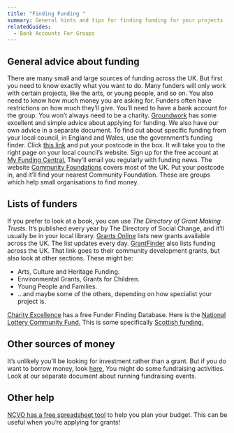 ```yaml
---
title: "Finding Funding "
summary: General hints and tips for finding funding for your projects
relatedGuides:
  - Bank Accounts For Groups
---
```

## General advice about funding

There are many small and large sources of funding across the UK.
But first you need to know exactly what you want to do. Many funders will only work with certain projects, like the arts, or young people, and so on.
You also need to know how much money you are asking for. Funders often have restrictions on how much they’ll give.
You’ll need to have a bank account for the group. You won’t always need to be a charity.
[Groundwork](https://www.groundwork.org.uk/project-fundraising-tips/) has some excellent and simple advice about applying for funding. We also have our own advice in a separate document.
To find out about specific funding from your local council, in England and Wales, use the government’s funding finder. Click [this link](https://www.gov.uk/apply-funding-community-project) and put your postcode in the box. It will take you to the right page on your local council’s website.
Sign up for the free account at [My Funding Central.](https://www.myfundingcentral.co.uk/) They’ll email you regularly with funding news.
The website [Community Foundations](https://www.ukcommunityfoundations.org/our-network) covers most of the UK. Put your postcode in, and it’ll find your nearest Community Foundation. These are groups which help small organisations to find money.

## Lists of funders

If you prefer to look at a book, you can use *The Directory of Grant Making Trusts*. It’s published every year by The Directory of Social Change, and it’ll usually be in your local library.
[Grants Online](https://www.grantsonline.org.uk/news/community-development/) lists new grants available across the UK. The list updates every day.
[GrantFinder](https://www.grantfinder.co.uk/funding-highlights/funds/community-development/) also lists funding across the UK. That link goes to their community development grants, but also look at other sections. These might be:

* Arts, Culture and Heritage Funding.
* Environmental Grants, Grants for Children.
* Young People and Families.
* …and maybe some of the others, depending on how specialist your project is.

[Charity Excellence](https://www.charityexcellence.co.uk/Home/BlogDetail?Link=Small_Charity_NonProfit_Grant_Funding) has a free Funder Finding Database.
Here is the [National Lottery Community Fund.](https://www.tnlcommunityfund.org.uk/funding/thinking-of-applying-for-funding) 
This is some specifically [Scottish funding.](https://www.communityfoodandhealth.org.uk/funding/funding-sources/)

## Other sources of money

It’s unlikely you’ll be looking for investment rather than a grant. But if you do want to borrow money, look [here.](https://locality.org.uk/services-tools/funding/) 
You might do some fundraising activities. Look at our separate document about running fundraising events.

## Other help

[NCVO has a free spreadsheet tool](https://www.ncvo.org.uk/help-and-guidance/running-a-charity/financial-management/planning-and-budgeting/funding-and-income-planner/) to help you plan your budget. This can be useful when you’re applying for grants! 
